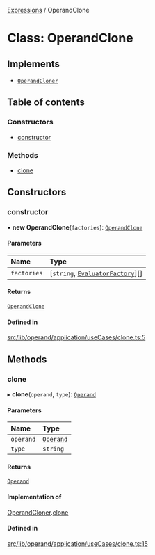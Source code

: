 [Expressions](../README.md) / OperandClone

# Class: OperandClone

## Implements

- [`OperandCloner`](../interfaces/OperandCloner.md)

## Table of contents

### Constructors

- [constructor](OperandClone.md#constructor)

### Methods

- [clone](OperandClone.md#clone)

## Constructors

### constructor

• **new OperandClone**(`factories`): [`OperandClone`](OperandClone.md)

#### Parameters

| Name | Type |
| :------ | :------ |
| `factories` | [`string`, [`EvaluatorFactory`](../interfaces/EvaluatorFactory.md)][] |

#### Returns

[`OperandClone`](OperandClone.md)

#### Defined in

[src/lib/operand/application/useCases/clone.ts:5](https://github.com/data7expressions/3xpr/blob/2c0e61c034cb60bff8ac419f4ab59027dc3bdc28/src/lib/operand/application/useCases/clone.ts#L5)

## Methods

### clone

▸ **clone**(`operand`, `type`): [`Operand`](Operand.md)

#### Parameters

| Name | Type |
| :------ | :------ |
| `operand` | [`Operand`](Operand.md) |
| `type` | `string` |

#### Returns

[`Operand`](Operand.md)

#### Implementation of

[OperandCloner](../interfaces/OperandCloner.md).[clone](../interfaces/OperandCloner.md#clone)

#### Defined in

[src/lib/operand/application/useCases/clone.ts:15](https://github.com/data7expressions/3xpr/blob/2c0e61c034cb60bff8ac419f4ab59027dc3bdc28/src/lib/operand/application/useCases/clone.ts#L15)
